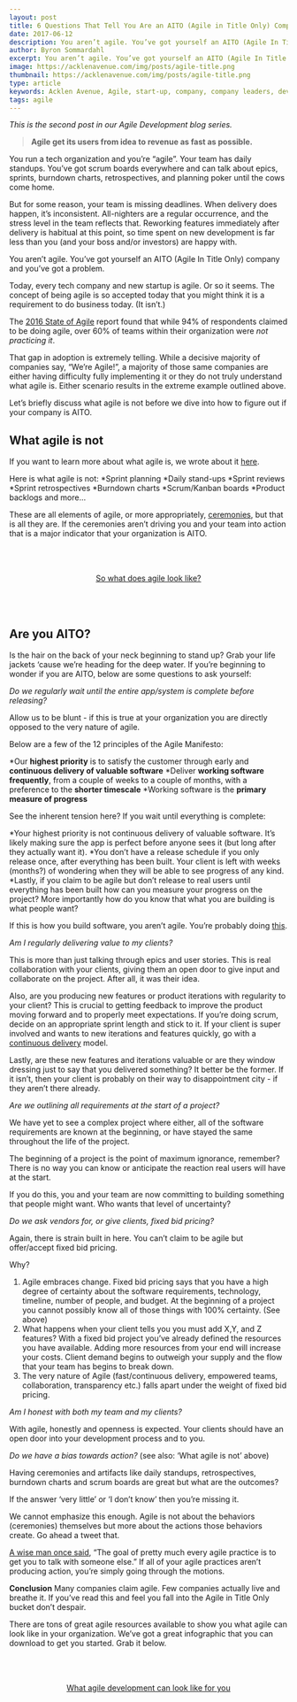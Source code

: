 ```yaml
---
layout: post
title: 6 Questions That Tell You Are an AITO (Agile in Title Only) Company.
date: 2017-06-12
description: You aren’t agile. You’ve got yourself an AITO (Agile In Title Only) company and you’ve got a problem.
author: Byron Sommardahl 
excerpt: You aren’t agile. You’ve got yourself an AITO (Agile In Title Only) company and you’ve got a problem.
image: https://acklenavenue.com/img/posts/agile-title.png
thumbnail: https://acklenavenue.com/img/posts/agile-title.png
type: article
keywords: Acklen Avenue, Agile, start-up, company, company leaders, development, Sprint planning, Burndown charts, Scrum/Kanban boards, Product backlog, Daily meeting, retrospectives
tags: agile
---
```


_This is the second post in our Agile Development blog series._
> **Agile get its users from idea to revenue as fast as possible.**

You run a tech organization and you’re “agile”. Your team has daily standups. You’ve got scrum boards everywhere
and can talk about epics, sprints, burndown charts, retrospectives, and planning poker until the cows come home.

But for some reason, your team is missing deadlines. When delivery does happen, it’s inconsistent. All-nighters are
a regular occurrence, and the stress level in the team reflects that. Reworking features immediately after delivery
is habitual at this point, so time spent on new development is far less than you (and your boss and/or investors)
are happy with.

You aren’t agile. You’ve got yourself an AITO (Agile In Title Only) company and you’ve got a problem.

Today, every tech company and new startup is agile. Or so it seems. The concept of being agile is so accepted today that
you might think it is a requirement to do business today. (It isn’t.)

The [2016 State of Agile](https://explore.versionone.com/state-of-agile) report found that while 94% of respondents claimed to be doing agile, over 60% of teams within
their organization were _not practicing it_.

That gap in adoption is extremely telling. While a decisive majority of companies say, “We’re Agile!”, a majority of
those same companies are either having difficulty fully implementing it or they do not truly understand what agile is.
Either scenario results in the extreme example outlined above.

Let’s briefly discuss what agile is not before we dive into how to figure out if your company is AITO.

## What agile is not

If you want to learn more about what agile is, we wrote about it [here](http://acklenavenue.com/agile/development/2017/04/19/Agile-Development-A-10000-Foot-View.html).

Here is what agile is not:
  *Sprint planning
  *Daily stand-ups
  *Sprint reviews
  *Sprint retrospectives
  *Burndown charts
  *Scrum/Kanban boards
  *Product backlogs and more...

These are all elements of agile, or more appropriately, [ceremonies](https://gurtejpsingh.wordpress.com/2013/07/04/scrum-ceremonies-and-artifacts/), but that is all they are. If the ceremonies aren’t
driving you and your team into action that is a major indicator that your organization is AITO.

<div style="text-align:center; padding:50px 30px;">
  <a href="/img/posts/agile-scrum.png" class="btn btn--apple hvr-ripple-out" >So what does agile look like?</a>
</div>

## Are you AITO?

Is the hair on the back of your neck beginning to stand up? Grab your life jackets ‘cause we’re heading for the
deep water. If you’re beginning to wonder if you are AITO, below are some questions to ask yourself:

*Do we regularly wait until the entire app/system is complete before releasing?*

Allow us to be blunt - if this is true at your organization you are directly opposed to the very nature of agile.

Below are a few of the 12 principles of the Agile Manifesto:

  *Our **highest priority** is to satisfy the customer through early and **continuous delivery of valuable software**
  *Deliver **working software frequently**, from a couple of weeks to a couple of months, with a preference to the **shorter timescale**
  *Working software is the **primary measure of progress**

See the inherent tension here? If you wait until everything is complete:

  *Your highest priority is not continuous delivery of valuable software. It’s likely making sure the app is perfect before anyone sees it (but long after they actually want it).
  *You don’t have a release schedule if you only release once, after everything has been built. Your client is left with weeks (months?) of wondering when they will be able to see progress of any kind.
  *Lastly, if you claim to be agile but don’t release to real users until everything has been built how can you measure your progress on the project? More importantly how do you know that what you are building is what people want?

If this is how you build software, you aren’t agile. You’re probably doing [this](http://learnaccessvba.com/application_development/waterfall_method.htm).

*Am I regularly delivering value to my clients?*

This is more than just talking through epics and user stories. This is real collaboration with your clients, giving them
an open door to give input and collaborate on the project. After all, it was their idea.

Also, are you producing new features or product iterations with regularity to your client? This is crucial to getting
feedback to improve the product moving forward and to properly meet expectations. If you’re doing scrum, decide on an
appropriate sprint length and stick to it. If your client is super involved and wants to new iterations and features
quickly, go with a [continuous delivery](http://searchitoperations.techtarget.com/definition/continuous-delivery-CD) model.

Lastly, are these new features and iterations valuable or are they window dressing just to say that you delivered something?
It better be the former. If it isn’t, then your client is probably on their way to disappointment city - if they aren’t
there already.

*Are we outlining all requirements at the start of a project?*

We have yet to see a complex project where either, all of the software requirements are known at the beginning, or have
stayed the same throughout the life of the project.

The beginning of a project is the point of maximum ignorance, remember? There is no way you can know or anticipate the
reaction real users will have at the start.

If you do this, you and your team are now committing to building something that people might want.
Who wants that level of uncertainty?

*Do we ask vendors for, or give clients, fixed bid pricing?*

Again, there is strain built in here. You can’t claim to be agile but offer/accept fixed bid pricing.

Why?
1. Agile embraces change. Fixed bid pricing says that you have a high degree of certainty about the software requirements,
technology, timeline, number of people, and budget. At the beginning of a project you cannot possibly know all of those
things with 100% certainty. (See above)
2. What happens when your client tells you you must add X,Y, and Z features? With a fixed bid project you’ve already defined
the resources you have available. Adding more resources from your end will increase your costs. Client demand begins to
outweigh your supply and the flow that your team has begins to break down.
3. The very nature of Agile (fast/continuous delivery, empowered teams, collaboration, transparency etc.) falls apart under
the weight of fixed bid pricing.

*Am I honest with both my team and my clients?*

With agile, honestly and openness is expected. Your clients should have an open door into your development process
and to you.

*Do we have a bias towards action?* (see also: ‘What agile is not’ above)

Having ceremonies and artifacts like daily standups, retrospectives, burndown charts and scrum boards are great but what
are the outcomes?

If the answer ‘very little’ or ‘I don’t know’ then you’re missing it.

We cannot emphasize this enough. Agile is not about the behaviors (ceremonies) themselves but more about the actions those
behaviors create. Go ahead a tweet that.

[A wise man once said](https://twitter.com/tommynorman/status/847822466240180224), “The goal of pretty much every agile practice is to get you to talk with someone else.” If all of
your agile practices aren’t producing action, you’re simply going through the motions.

**Conclusion**
Many companies claim agile. Few companies actually live and breathe it. If you’ve read this and feel you fall into the
Agile in Title Only bucket don’t despair.

There are tons of great agile resources available to show you what agile can look like in your organization.
We’ve got a great infographic that you can download to get you started. Grab it below.

<div style="text-align:center; padding:50px 30px;">
  <a href="/img/posts/agile-scrum.png" class="btn btn--apple hvr-ripple-out" >What agile development can look like for you</a>
</div>
